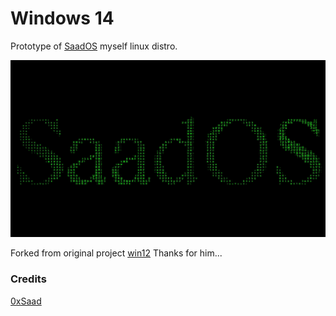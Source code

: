 # Windows 14 
Prototype of [SaadOS](https://github.com/Saad711T/SaadOS) myself linux distro.

![image](https://github.com/Saad711T/SaadOS/raw/main/SaadOS.png)

Forked from original project [win12](https://github.com/tjy-gitnub/win12)
Thanks for him...


### Credits
[0xSaad](https://x.com/0xdonzdev)
